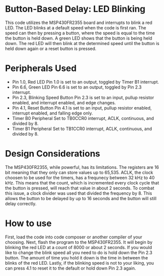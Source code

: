 # Button-Based Delay: LED Blinking
This code utilizes the MSP430FR2355 board and interrupts to blink a red LED. The LED blinks at a default speed when the code is first ran. The speed can then by pressing a button, where the speed is equal to the time the button is held down. A green LED shows that the button is being held down. The red LED will then blink at the determined speed until the button is held down again or a reset button is pressed.

# Peripherals Used
- Pin 1.0, Red LED
Pin 1.0 is set to an output, toggled by Timer B1 interrupt.
- Pin 6.6, Green LED
Pin 6.6 is set to an output, toggled by Pin 2.3 interrupt.
- Pin 2.3, Blinking Speed Button
Pin 2.3 is set to an input, pullup resistor enabled, and interrupt enabled, and edge changes.
- Pin 4.1, Reset Button
Pin 4.1 is set to an input, pullup resistor enabled, interrupt enabled, and falling edge only.
- Timer B0 Peripheral
Set to TB0CCR0 interrupt, ACLK, continuous, and divided by 8.
- Timer B1 Peripheral
Set to TB1CCR0 interrupt, ACLK, continuous, and divided by 8.

# Design Considerations
The MSP430FR2355, while powerful, has its limitations. The registers are 16 bit meaning that they only can store values up to 65,535. ACLK, the clock choosen to be used for the timers, has a frequnecy between 32 kHz to 40 kHz. This means that the count, which is incremented every clock cycle that the button is pressed, will reach that value in about 2 seconds. To combat this issue, a clock divider was used that divided the frequency by 8. This allows the button to be delayed by up to 16 seconds and the button will still delay correctly.

# How to use
First, load the code into code composer or another compiler of your choosing. Next, flash the program to the MSP430FR2355. It will begin by blinking the red LED at a count of 8000 or about 2 seconds. If you would like to change the blink speed all you need to do is hold down the Pin 2.3 button. The amount of time you hold it down is the time in between the blinks of the red LED. Lastly, if the blinking speed is not to your liking, you can press 4.1 to reset it to the default or hold down Pin 2.3 again.

